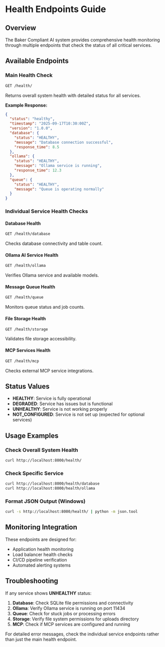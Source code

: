 # Health Endpoints Guide

## Overview

The Baker Compliant AI system provides comprehensive health monitoring through multiple endpoints that check the status of all critical services.

## Available Endpoints

### Main Health Check
```bash
GET /health/
```
Returns overall system health with detailed status for all services.

**Example Response:**
```json
{
  "status": "healthy",
  "timestamp": "2025-09-17T10:30:00Z",
  "version": "1.0.0",
  "database": {
    "status": "HEALTHY",
    "message": "Database connection successful",
    "response_time": 8.5
  },
  "ollama": {
    "status": "HEALTHY", 
    "message": "Ollama service is running",
    "response_time": 12.3
  },
  "queue": {
    "status": "HEALTHY",
    "message": "Queue is operating normally"
  }
}
```

### Individual Service Health Checks

#### Database Health
```bash
GET /health/database
```
Checks database connectivity and table count.

#### Ollama AI Service Health
```bash
GET /health/ollama
```
Verifies Ollama service and available models.

#### Message Queue Health
```bash
GET /health/queue
```
Monitors queue status and job counts.

#### File Storage Health
```bash
GET /health/storage
```
Validates file storage accessibility.

#### MCP Services Health
```bash
GET /health/mcp
```
Checks external MCP service integrations.

## Status Values

- **HEALTHY**: Service is fully operational
- **DEGRADED**: Service has issues but is functional
- **UNHEALTHY**: Service is not working properly
- **NOT_CONFIGURED**: Service is not set up (expected for optional services)

## Usage Examples

### Check Overall System Health
```bash
curl http://localhost:8000/health/
```

### Check Specific Service
```bash
curl http://localhost:8000/health/database
curl http://localhost:8000/health/ollama
```

### Format JSON Output (Windows)
```bash
curl -s http://localhost:8000/health/ | python -m json.tool
```

## Monitoring Integration

These endpoints are designed for:
- Application health monitoring
- Load balancer health checks
- CI/CD pipeline verification
- Automated alerting systems

## Troubleshooting

If any service shows **UNHEALTHY** status:

1. **Database**: Check SQLite file permissions and connectivity
2. **Ollama**: Verify Ollama service is running on port 11434
3. **Queue**: Check for stuck jobs or processing errors
4. **Storage**: Verify file system permissions for uploads directory
5. **MCP**: Check if MCP services are configured and running

For detailed error messages, check the individual service endpoints rather than just the main health endpoint.